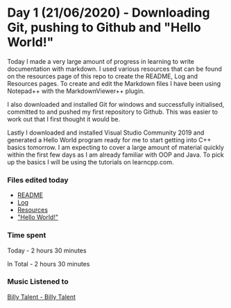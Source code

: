 # Day 1 (21/06/2020) - Downloading Git, pushing to Github and "Hello World!"
Today I made a very large amount of progress in learning to write documentation with markdown. I used various resources that can be found on the resources page of this repo to create the README, Log and Resources pages. To create and edit the Markdown files I have been using Notepad++ with the MarkdownViewer++ plugin.

I also downloaded and installed Git for windows and successfully initialised, committed to and pushed my first repository to Github. This was easier to work out that I first thought it would be.

Lastly I downloaded and installed Visual Studio Community 2019 and generated a Hello World program ready for me to start getting into C++ basics tomorrow. I am expecting to cover a large amount of material quickly within the first few days as I am already familiar with OOP and Java. To pick up the basics I will be using the tutorials on learncpp.com.
### Files edited today
* [README](https://github.com/ZenoxSphere/ZS_100_Days_Of_Code)
* [Log](https://github.com/ZenoxSphere/ZS_100_Days_Of_Code/blob/master/Log.md)
* [Resources](https://github.com/ZenoxSphere/ZS_100_Days_Of_Code/blob/master/Resources.md)
* ["Hello World!"](https://github.com/ZenoxSphere/ZS_100_Days_Of_Code/blob/master/Code/Hello_World!/Hello_World!/Hello_World!.cpp)
### Time spent
Today - 2 hours 30 minutes

In Total - 2 hours 30 minutes
### Music Listened to
[Billy Talent - Billy Talent](https://open.spotify.com/album/7aeiTumWLTqiS6wBsmJdyh?si=kQpuS0ioTOeZlhVqifmaaw)